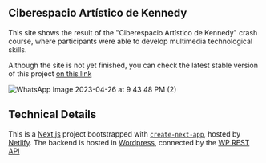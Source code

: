 ## Ciberespacio Artístico de Kennedy

This site shows the result of the "Ciberespacio Artístico de Kennedy" crash course, where participants were able to develop multimedia technological skills.

Although the site is not yet finished, you can check the latest stable version of this project [on this link](https://ciberespacioartistico.com/)

![WhatsApp Image 2023-04-26 at 9 43 48 PM (2)](https://github.com/juanfel254/cibermedia/assets/85968522/454f9f20-4e58-4031-b5e3-c09b08a09739)

## Technical Details

This is a [Next.js](https://nextjs.org/) project bootstrapped with [`create-next-app`](https://github.com/vercel/next.js/tree/canary/packages/create-next-app), hosted by [Netlify](https://www.netlify.com/). The backend is hosted in [Wordpress](https://wordpress.com), connected by the [WP REST API](https://developer.wordpress.org/rest-api/) 
